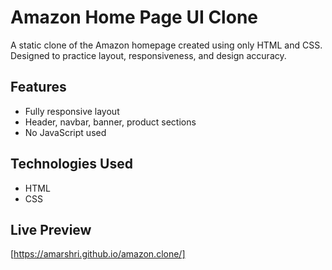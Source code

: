 # Amazon Home Page UI Clone

A static clone of the Amazon homepage created using only HTML and CSS. Designed to practice layout, responsiveness, and design accuracy.

## Features
- Fully responsive layout
- Header, navbar, banner, product sections
- No JavaScript used

## Technologies Used
- HTML
- CSS

## Live Preview
[https://amarshri.github.io/amazon.clone/]
 
